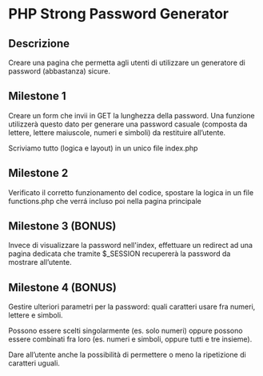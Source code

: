 # PHP Strong Password Generator

## Descrizione

Creare una pagina che permetta agli utenti di utilizzare un generatore di password (abbastanza) sicure.

## Milestone 1

Creare un form che invii in GET la lunghezza della password. Una funzione utilizzerà questo dato per generare una password casuale (composta da lettere, lettere maiuscole, numeri e simboli) da restituire all’utente.

Scriviamo tutto (logica e layout) in un unico file index.php

## Milestone 2

Verificato il corretto funzionamento del codice, spostare la logica in un file functions.php che verrá incluso poi nella pagina principale

## Milestone 3 (BONUS)

Invece di visualizzare la password nell'index, effettuare un redirect ad una pagina dedicata che tramite $\_SESSION recupererà la password da mostrare all’utente.

## Milestone 4 (BONUS)

Gestire ulteriori parametri per la password: quali caratteri usare fra numeri, lettere e simboli.

Possono essere scelti singolarmente (es. solo numeri) oppure possono essere combinati fra loro (es. numeri e simboli, oppure tutti e tre insieme).

Dare all’utente anche la possibilità di permettere o meno la ripetizione di caratteri uguali.
